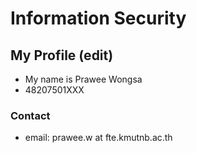 # Information Security

## My Profile (edit)

- My name is Prawee Wongsa
- 48207501XXX

### Contact
- email: prawee.w at fte.kmutnb.ac.th
